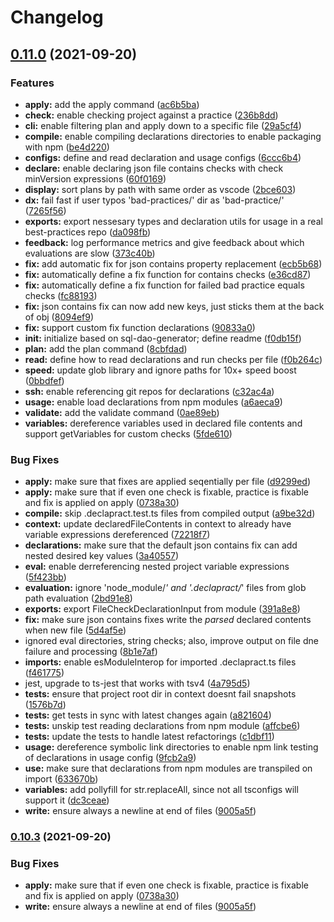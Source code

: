 # Changelog

## [0.11.0](https://www.github.com/uladkasach/declapract/compare/v0.10.3...v0.11.0) (2021-09-20)


### Features

* **apply:** add the apply command ([ac6b5ba](https://www.github.com/uladkasach/declapract/commit/ac6b5bac1e3a72eb0881b0add15529a4621d0213))
* **check:** enable checking project against a practice ([236b8dd](https://www.github.com/uladkasach/declapract/commit/236b8dd20a7bbfbd26736dff158bc53c5e8bc69d))
* **cli:** enable filtering plan and apply down to a specific file ([29a5cf4](https://www.github.com/uladkasach/declapract/commit/29a5cf47e71937c7ca9d5d4a454ed3abbe73b200))
* **compile:** enable compiling declarations directories to enable packaging with npm ([be4d220](https://www.github.com/uladkasach/declapract/commit/be4d220900ab9c113e1ec6ad879f4be500128492))
* **configs:** define and read declaration and usage configs ([6ccc6b4](https://www.github.com/uladkasach/declapract/commit/6ccc6b4943c2ba37dd7c11972d4447fe3d6af451))
* **declare:** enable declaring json file contains checks with check minVersion expressions ([60f0169](https://www.github.com/uladkasach/declapract/commit/60f016916e41296b46f518956816fe8d8912488a))
* **display:** sort plans by path with same order as vscode ([2bce603](https://www.github.com/uladkasach/declapract/commit/2bce603bd3d8adc87eff473276aa62c1ed654a3f))
* **dx:** fail fast if user typos 'bad-practices/' dir as 'bad-practice/' ([7265f56](https://www.github.com/uladkasach/declapract/commit/7265f56ed476d7f282737d1a8e71fb519d07c23d))
* **exports:** export nessesary types and declaration utils for usage in a real best-practices repo ([da098fb](https://www.github.com/uladkasach/declapract/commit/da098fbe535c75943549afd2c92e13326f223e58))
* **feedback:** log performance metrics and give feedback about which evaluations are slow ([373c40b](https://www.github.com/uladkasach/declapract/commit/373c40bf465f9178daa98ea184bbd5aad9218624))
* **fix:** add automatic fix for json contains property replacement ([ecb5b68](https://www.github.com/uladkasach/declapract/commit/ecb5b687bca9703a38cc91727ac1f2849bfe3be3))
* **fix:** automatically define a fix function for contains checks ([e36cd87](https://www.github.com/uladkasach/declapract/commit/e36cd874f2864b9bb0215340e8f25596fd23c42b))
* **fix:** automatically define a fix function for failed bad practice equals checks ([fc88193](https://www.github.com/uladkasach/declapract/commit/fc8819342d978b36a2a46df1ded94c65b17e3829))
* **fix:** json contains fix can now add new keys, just sticks them at the back of obj ([8094ef9](https://www.github.com/uladkasach/declapract/commit/8094ef920d8c0309415a76eba4d92f782cb3c455))
* **fix:** support custom fix function declarations ([90833a0](https://www.github.com/uladkasach/declapract/commit/90833a0cd60fadc7f1136fa96492573b573b0765))
* **init:** initialize based on sql-dao-generator; define readme ([f0db15f](https://www.github.com/uladkasach/declapract/commit/f0db15f228940b1bbb53a1bfd1716b57668784d5))
* **plan:** add the plan command ([8cbfdad](https://www.github.com/uladkasach/declapract/commit/8cbfdaddf8c8277c7569db4f3c3ba0af68f0b9bc))
* **read:** define how to read declarations and run checks per file ([f0b264c](https://www.github.com/uladkasach/declapract/commit/f0b264c8e2a43351a4bd74a6fe339e4c4fbd8103))
* **speed:** update glob library and ignore paths for 10x+ speed boost ([0bbdfef](https://www.github.com/uladkasach/declapract/commit/0bbdfef4cbdaf98fc1b26a3c710882cfa6f13980))
* **ssh:** enable referencing git repos for declarations ([c32ac4a](https://www.github.com/uladkasach/declapract/commit/c32ac4ad006a6e678286a643725e9764e56065ba))
* **usage:** enable load declarations from npm modules ([a6aeca9](https://www.github.com/uladkasach/declapract/commit/a6aeca9eb2c3f13795f7439b3c9c55f310e60721))
* **validate:** add the validate command ([0ae89eb](https://www.github.com/uladkasach/declapract/commit/0ae89eb07643cc68afc034b05694a5a8952b7ad6))
* **variables:** dereference variables used in declared file contents and support getVariables for custom checks ([5fde610](https://www.github.com/uladkasach/declapract/commit/5fde610863af5de3a16f13e6d642a44315917097))


### Bug Fixes

* **apply:** make sure that fixes are applied seqentially per file ([d9299ed](https://www.github.com/uladkasach/declapract/commit/d9299ed866b3ce907213a06acb3691727f03b3a1))
* **apply:** make sure that if even one check is fixable, practice is fixable and fix is applied on apply ([0738a30](https://www.github.com/uladkasach/declapract/commit/0738a30864503f14fa1d67149531994cfcd4158f))
* **compile:** skip .declapract.test.ts files from compiled output ([a9be32d](https://www.github.com/uladkasach/declapract/commit/a9be32dbbfd27f0b00ebd53108892cbf8cbadfc8))
* **context:** update declaredFileContents in context to already have variable expressions dereferenced ([72218f7](https://www.github.com/uladkasach/declapract/commit/72218f791a270492fa416f4efb2b875201c6e038))
* **declarations:** make sure that the default json contains fix can add nested desired key values ([3a40557](https://www.github.com/uladkasach/declapract/commit/3a405576467a4f4a1e4cf76e709771278d0f5e21))
* **eval:** enable derreferencing nested project variable expressions ([5f423bb](https://www.github.com/uladkasach/declapract/commit/5f423bbfb90ad03bc511bbb786900fc8fb0d755f))
* **evaluation:** ignore 'node_module/*' and '.declapract/*' files from glob path evaluation ([2bd91e8](https://www.github.com/uladkasach/declapract/commit/2bd91e8c709960f5db515b8935d31fa3ac837b52))
* **exports:** export FileCheckDeclarationInput from module ([391a8e8](https://www.github.com/uladkasach/declapract/commit/391a8e804cf34ae43d953445893167500c84b88e))
* **fix:** make sure json contains fixes write the _parsed_ declared contents when new file ([5d4af5e](https://www.github.com/uladkasach/declapract/commit/5d4af5ebf5270fadc32b015af629ee0e8f5c7747))
* ignored eval directories, string checks; also, improve output on file dne failure and processing ([8b1e7af](https://www.github.com/uladkasach/declapract/commit/8b1e7af0908209de37541977c3fe2077aeabc418))
* **imports:** enable esModuleInterop for imported .declapract.ts files ([f461775](https://www.github.com/uladkasach/declapract/commit/f4617756c09e3f9cd53593691cbd7fe1b3c54886))
* jest, upgrade to ts-jest that works with tsv4 ([4a795d5](https://www.github.com/uladkasach/declapract/commit/4a795d52915a4b4a09a5aaf35b3038c9b44f5d73))
* **tests:** ensure that project root dir in context doesnt fail snapshots ([1576b7d](https://www.github.com/uladkasach/declapract/commit/1576b7dfda6e008321b31417df269eff25bbc645))
* **tests:** get tests in sync with latest changes again ([a821604](https://www.github.com/uladkasach/declapract/commit/a821604e5d993dc0188dceab54558d9f83a05ec2))
* **tests:** unskip test reading declarations from npm module ([affcbe6](https://www.github.com/uladkasach/declapract/commit/affcbe639ad3d71bce6641283325aaf0fdbdce38))
* **tests:** update the tests to handle latest refactorings ([c1dbf11](https://www.github.com/uladkasach/declapract/commit/c1dbf112fa27ed3ac7e3abf93099d9ef7bc8a9cb))
* **usage:** dereference symbolic link directories to enable npm link testing of declarations in usage config ([9fcb2a9](https://www.github.com/uladkasach/declapract/commit/9fcb2a9197c04cc87516fb4acbc08ad03d9a15e1))
* **use:** make sure that declarations from npm modules are transpiled on import ([633670b](https://www.github.com/uladkasach/declapract/commit/633670be1af379c7f69108e8450b4fa2a05f4c1d))
* **variables:** add pollyfill for str.replaceAll, since not all tsconfigs will support it ([dc3ceae](https://www.github.com/uladkasach/declapract/commit/dc3ceae5a4bc2c353fac306283115e7fa0409b18))
* **write:** ensure always a newline at end of files ([9005a5f](https://www.github.com/uladkasach/declapract/commit/9005a5fa93835fa6b772c432021387f7afea914c))

### [0.10.3](https://www.github.com/uladkasach/declapract/compare/v0.10.2...v0.10.3) (2021-09-20)


### Bug Fixes

* **apply:** make sure that if even one check is fixable, practice is fixable and fix is applied on apply ([0738a30](https://www.github.com/uladkasach/declapract/commit/0738a30864503f14fa1d67149531994cfcd4158f))
* **write:** ensure always a newline at end of files ([9005a5f](https://www.github.com/uladkasach/declapract/commit/9005a5fa93835fa6b772c432021387f7afea914c))

